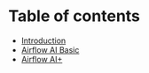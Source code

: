# Table of contents

* [Introduction](README.md)
* [Airflow AI Basic](airflow-ai-basic.md)
* [Airflow AI+](airflow-ai+.md)

